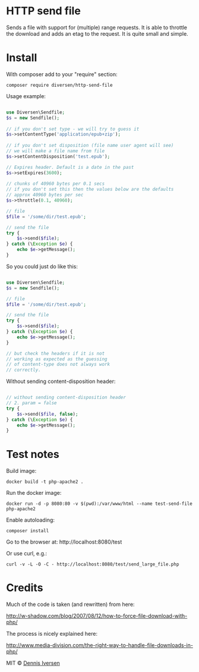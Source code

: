 # HTTP send file

Sends a file with support for (multiple) range requests. 
It is able to throttle the download and adds an etag to the request.
It is quite small and simple.

# Install

With composer add to your "require" section: 

    composer require diversen/http-send-file

Usage example: 

~~~php

use Diversen\Sendfile;
$s = new Sendfile();
        
// if you don't set type - we will try to guess it
$s->setContentType('application/epub+zip');
        
// if you don't set disposition (file name user agent will see)
// we will make a file name from file
$s->setContentDisposition('test.epub');

// Expires header. Default is a date in the past
$s->setExpires(3600);
        
// chunks of 40960 bytes per 0.1 secs
// if you don't set this then the values below are the defaults
// approx 40960 bytes per sec
$s->throttle(0.1, 40960);

// file
$file = '/some/dir/test.epub';

// send the file
try {
    $s->send($file);
} catch (\Exception $e) {
    echo $e->getMessage();
}

~~~

So you could just do like this: 

~~~php

use Diversen\Sendfile;
$s = new Sendfile();

// file
$file = '/some/dir/test.epub';

// send the file
try {
    $s->send($file);
} catch (\Exception $e) {
    echo $e->getMessage();
}

// but check the headers if it is not
// working as expected as the guessing
// of content-type does not always work
// correctly. 

~~~

Without sending content-disposition header: 

~~~php

// without sending content-disposition header
// 2. param = false
try {
    $s->send($file, false);
} catch (\Exception $e) {
    echo $e->getMessage();
}

~~~

# Test notes

Build image:

    docker build -t php-apache2 .

Run the docker image:

    docker run -d -p 8080:80 -v $(pwd):/var/www/html --name test-send-file php-apache2

Enable autoloading: 

    composer install

Go to the browser at: http://localhost:8080/test

Or use curl, e.g.: 

    curl -v -L -O -C - http://localhost:8080/test/send_large_file.php

# Credits 

Much of the code is taken (and rewritten) from here: 

<http://w-shadow.com/blog/2007/08/12/how-to-force-file-download-with-php/>

The process is nicely explained here: 

<http://www.media-division.com/the-right-way-to-handle-file-downloads-in-php/>

MIT © [Dennis Iversen](https://github.com/diversen)
